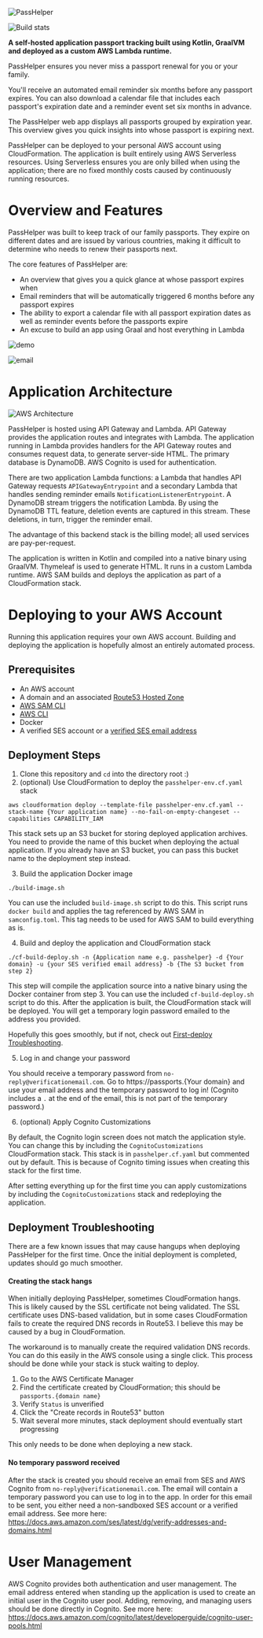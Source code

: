 ![PassHelper](github-images/passhelper.png)

![Build stats](https://github.com/francis-a/passhelper/actions/workflows/build.yml/badge.svg)

**A self-hosted application passport tracking built using Kotlin, GraalVM and deployed as a custom AWS Lambda runtime.**

PassHelper ensures you never miss a passport renewal for you or your family.

You'll receive an automated email reminder six months before any passport expires. You can also download a calendar file that includes each passport's expiration date and a reminder event set six months in advance.

The PassHelper web app displays all passports grouped by expiration year.
This overview gives you quick insights into whose passport is expiring next.

PassHelper can be deployed to your personal AWS account using CloudFormation.
The application is built entirely using AWS Serverless resources.
Using Serverless ensures you are only billed when using the application;
there are no fixed monthly costs caused by continuously running resources.

# Overview and Features

PassHelper was built to keep track of our family passports.
They expire on different dates and are issued by various countries,
making it difficult to determine who needs to renew their passports next.

The core features of PassHelper are:
- An overview that gives you a quick glance at whose passport expires when
- Email reminders that will be automatically triggered 6 months before any passport expires
- The ability to export a calendar file with all passport expiration dates as well as reminder events before the passports expire
- An excuse to build an app using Graal and host everything in Lambda

![demo](github-images/overview.gif)

![email](github-images/email.png)

# Application Architecture
![AWS Architecture](github-images/aws.png)

PassHelper is hosted using API Gateway and Lambda.
API Gateway provides the application routes and integrates with Lambda.
The application running in Lambda provides handlers for the API Gateway routes and consumes request data, to generate server-side HTML.
The primary database is DynamoDB.
AWS Cognito is used for authentication. 

There are two application Lambda functions:
a Lambda
that handles API Gateway requests `APIGatewayEntrypoint` and a secondary Lambda that handles sending reminder emails `NotificationListenerEntrypoint`.
A DynamoDB stream triggers the notification Lambda.
By using the DynamoDB TTL feature, deletion events are captured in this stream.
These deletions, in turn, trigger the reminder email.

The advantage of this backend stack is the billing model; all used services are pay-per-request.

The application is written in Kotlin and compiled into a native binary using GraalVM. Thymeleaf is used to generate HTML. It runs in a custom Lambda runtime. AWS SAM builds and deploys the application as part of a CloudFormation stack.

# Deploying to your AWS Account

Running this application requires your own AWS account.
Building and deploying the application is hopefully almost an entirely automated process.

## Prerequisites
- An AWS account
- A domain and an associated [Route53 Hosted Zone](https://docs.aws.amazon.com/Route53/latest/DeveloperGuide/hosted-zones-working-with.html)
- [AWS SAM CLI](https://docs.aws.amazon.com/serverless-application-model/latest/developerguide/install-sam-cli.html)
- [AWS CLI](https://aws.amazon.com/cli/)
- Docker
- A verified SES account or a [verified SES email address](https://docs.aws.amazon.com/ses/latest/dg/creating-identities.html#verify-email-addresses-procedure)

## Deployment Steps

1) Clone this repository and `cd` into the directory root :) 
2) (optional) Use CloudFormation to deploy the `passhelper-env.cf.yaml` stack

```shell
aws cloudformation deploy --template-file passhelper-env.cf.yaml --stack-name {Your application name} --no-fail-on-empty-changeset --capabilities CAPABILITY_IAM   
```

This stack sets up an S3 bucket for storing deployed application archives.
You need to provide the name of this bucket when deploying the actual application.
If you already have an S3 bucket, you can pass this bucket name to the deployment step instead.

3) Build the application Docker image

```shell
./build-image.sh
```

You can use the included `build-image.sh` script to do this.
This script runs `docker build` and applies the tag referenced by AWS SAM in `samconfig.toml`.
This tag needs to be used for AWS SAM to build everything as is.

4) Build and deploy the application and CloudFormation stack

```shell
./cf-build-deploy.sh -n {Application name e.g. passhelper} -d {Your domain} -u {your SES verified email address} -b {The S3 bucket from step 2}  
```

This step will compile the application source into a native binary using the Docker container from step 3.
You can use the included `cf-build-deploy.sh` script to do this.
After the application is built, the CloudFormation stack will be deployed.
You will get a temporary login password emailed to the address you provided.

Hopefully this goes smoothly, but if not, check out [First-deploy Troubleshooting](#deployment-troubleshooting).

5) Log in and change your password

You should receive a temporary password from `no-reply@verificationemail.com`.
Go to https://passports.{Your domain} and use your email address and the temporary password to log in!
(Cognito includes a `.` at the end of the email, this is not part of the temporary password.)

6) (optional) Apply Cognito Customizations

By default, the Cognito login screen does not match the application style.
You can change this by including the `CognitoCustomizations` CloudFormation stack.
This stack is in `passhelper.cf.yaml` but commented out by default.
This is because of Cognito timing issues when creating this stack for the first time.

After setting everything up for the first time you can apply customizations by including the `CognitoCustomizations` stack and redeploying the application. 

## Deployment Troubleshooting
There are a few known issues that may cause hangups when deploying PassHelper for the first time. Once the initial deployment is completed, updates should go much smoother.

#### Creating the stack hangs

When initially deploying PassHelper, sometimes CloudFormation hangs.
This is likely caused by the SSL certificate not being validated.
The SSL certificate uses DNS-based validation, 
but in some cases CloudFormation fails to create the required DNS records in Route53.
I believe this may be caused by a bug in CloudFormation.

The workaround is to manually create the required validation DNS records.
You can do this easily in the AWS console using a single click.
This process should be done while your stack is stuck waiting to deploy.

1) Go to the AWS Certificate Manager
2) Find the certificate created by CloudFormation; this should be `passports.{domain name}`
3) Verify `Status` is unverified
4) Click the "Create records in Route53" button
5) Wait several more minutes, stack deployment should eventually start progressing

This only needs to be done when deploying a new stack.

#### No temporary password received

After the stack is created you should receive an email from SES and AWS Cognito from `no-reply@verificationemail.com`.
The email will contain a temporary password you can use to log in to the app.
In order for this email to be sent, you either need a non-sandboxed SES account or a verified email address.
See more here: https://docs.aws.amazon.com/ses/latest/dg/verify-addresses-and-domains.html

# User Management

AWS Cognito provides both authentication and user management.
The email address entered when standing up the application is used to create an initial user in the Cognito user pool.
Adding, removing, and managing users should be done directly in Cognito.
See more here: https://docs.aws.amazon.com/cognito/latest/developerguide/cognito-user-pools.html
